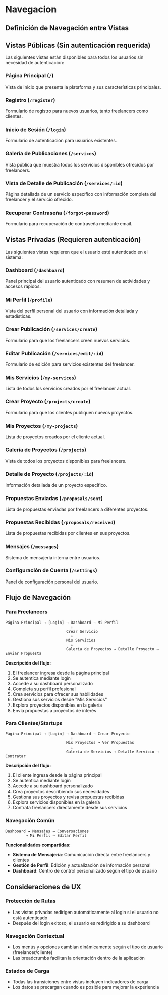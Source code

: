 # Navegacion

## Definición de Navegación entre Vistas

## Vistas Públicas (Sin autenticación requerida)

Las siguientes vistas están disponibles para todos los usuarios sin necesidad de autenticación:

### Página Principal (`/`)
Vista de inicio que presenta la plataforma y sus características principales.

### Registro (`/register`)
Formulario de registro para nuevos usuarios, tanto freelancers como clientes.

### Inicio de Sesión (`/login`)
Formulario de autenticación para usuarios existentes.

### Galería de Publicaciones (`/services`)
Vista pública que muestra todos los servicios disponibles ofrecidos por freelancers.

### Vista de Detalle de Publicación (`/services/:id`)
Página detallada de un servicio específico con información completa del freelancer y el servicio ofrecido.

### Recuperar Contraseña (`/forgot-password`)
Formulario para recuperación de contraseña mediante email.

## Vistas Privadas (Requieren autenticación)

Las siguientes vistas requieren que el usuario esté autenticado en el sistema:

### Dashboard (`/dashboard`)
Panel principal del usuario autenticado con resumen de actividades y accesos rápidos.

### Mi Perfil (`/profile`)
Vista del perfil personal del usuario con información detallada y estadísticas.

### Crear Publicación (`/services/create`)
Formulario para que los freelancers creen nuevos servicios.

### Editar Publicación (`/services/edit/:id`)
Formulario de edición para servicios existentes del freelancer.

### Mis Servicios (`/my-services`)
Lista de todos los servicios creados por el freelancer actual.

### Crear Proyecto (`/projects/create`)
Formulario para que los clientes publiquen nuevos proyectos.

### Mis Proyectos (`/my-projects`)
Lista de proyectos creados por el cliente actual.

### Galería de Proyectos (`/projects`)
Vista de todos los proyectos disponibles para freelancers.

### Detalle de Proyecto (`/projects/:id`)
Información detallada de un proyecto específico.

### Propuestas Enviadas (`/proposals/sent`)
Lista de propuestas enviadas por freelancers a diferentes proyectos.

### Propuestas Recibidas (`/proposals/received`)
Lista de propuestas recibidas por clientes en sus proyectos.

### Mensajes (`/messages`)
Sistema de mensajería interna entre usuarios.

### Configuración de Cuenta (`/settings`)
Panel de configuración personal del usuario.

## Flujo de Navegación

### Para Freelancers

```
Página Principal → [Login] → Dashboard → Mi Perfil
                             ↓
                           Crear Servicio
                             ↓
                           Mis Servicios
                             ↓
                           Galería de Proyectos → Detalle Proyecto → Enviar Propuesta
```

**Descripción del flujo:**
1. El freelancer ingresa desde la página principal
2. Se autentica mediante login
3. Accede a su dashboard personalizado
4. Completa su perfil profesional
5. Crea servicios para ofrecer sus habilidades
6. Gestiona sus servicios desde "Mis Servicios"
7. Explora proyectos disponibles en la galería
8. Envía propuestas a proyectos de interés

### Para Clientes/Startups

```
Página Principal → [Login] → Dashboard → Crear Proyecto
                             ↓
                           Mis Proyectos → Ver Propuestas
                             ↓
                           Galería de Servicios → Detalle Servicio → Contratar
```

**Descripción del flujo:**
1. El cliente ingresa desde la página principal
2. Se autentica mediante login
3. Accede a su dashboard personalizado
4. Crea proyectos describiendo sus necesidades
5. Gestiona sus proyectos y revisa propuestas recibidas
6. Explora servicios disponibles en la galería
7. Contrata freelancers directamente desde sus servicios

### Navegación Común

```
Dashboard → Mensajes → Conversaciones
         → Mi Perfil → Editar Perfil
```

**Funcionalidades compartidas:**
- **Sistema de Mensajería**: Comunicación directa entre freelancers y clientes
- **Gestión de Perfil**: Edición y actualización de información personal
- **Dashboard**: Centro de control personalizado según el tipo de usuario

## Consideraciones de UX

### Protección de Rutas
- Las vistas privadas redirigen automáticamente al login si el usuario no está autenticado
- Después del login exitoso, el usuario es redirigido a su dashboard

### Navegación Contextual
- Los menús y opciones cambian dinámicamente según el tipo de usuario (freelancer/cliente)
- Las breadcrumbs facilitan la orientación dentro de la aplicación

### Estados de Carga
- Todas las transiciones entre vistas incluyen indicadores de carga
- Los datos se precargan cuando es posible para mejorar la experiencia